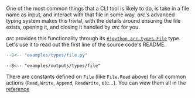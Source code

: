 One of the most common things that a CLI tool is likely to do, is take in a file name as input, and interact with that file in some way. *arc's* advanced typing system makes this trivial, with the details around ensuring the file exists, opening it, and closing it handled by *arc* for you.


*arc* provides this functionality through its [`#!python arc.types.File`](../reference/types/file.md) type. Let's use it to read out the first line of the source code's README.

```py title="examples/types/file.py"
--8<-- "examples/types/file.py"
```

```console
--8<-- "examples/outputs/types/file"
```

There are constants defined on `File` (like `File.Read` above) for all common actions (`Read`, `Write`, `Append`, `ReadWrite`, etc...). You can view them all in the [reference](../reference/types/file.md)
